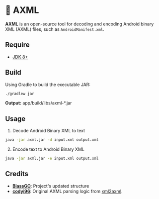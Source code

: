 # 📄 AXML

**AXML** is an open-source tool for decoding and encoding Android binary XML (AXML) files, such as `AndroidManifest.xml`.

## Require
- [JDK 8+](https://www.oracle.com/java/technologies/downloads/)

## Build

Using Gradle to build the executable JAR:

```bash
./gradlew jar
```
**Output:** app/build/libs/axml-*.jar

## Usage

1. Decode Android Binary XML to text
```bash
java -jar axml.jar -d input.xml output.xml
```

2. Encode text to Android Binary XML
```bash
java -jar axml.jar -e input.xml output.xml
```

## Credits
- [**BlassGO**](https://github.com/BlassGO): Project's updated structure
- [**codyi96**](https://github.com/codyi96): Original AXML parsing logic from [xml2axml](https://github.com/codyi96/xml2axml).